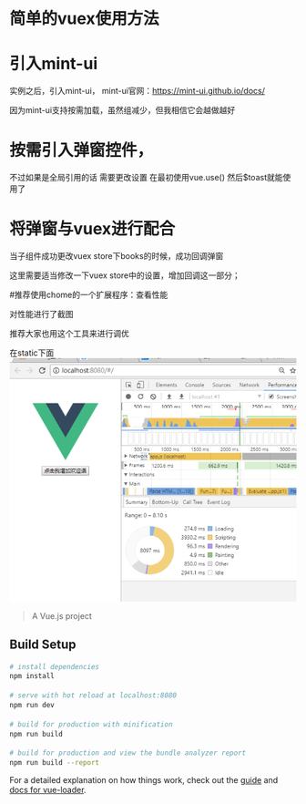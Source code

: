 

# 简单的vuex使用方法



# 引入mint-ui

实例之后，引入mint-ui，
mint-ui官网：https://mint-ui.github.io/docs/


因为mint-ui支持按需加载，虽然组减少，但我相信它会越做越好

# 按需引入弹窗控件，



不过如果是全局引用的话  需要更改设置 在最初使用vue.use() 然后$toast就能使用了


#  将弹窗与vuex进行配合

当子组件成功更改vuex store下books的时候，成功回调弹窗


这里需要适当修改一下vuex store中的设置，增加回调这一部分；



#推荐使用chome的一个扩展程序：查看性能

对性能进行了截图

推荐大家也用这个工具来进行调优

在static下面
![图片链接](https://github.com/yestodorrow/vuex/blob/master/static/time.png)

> A Vue.js project

## Build Setup

``` bash
# install dependencies
npm install

# serve with hot reload at localhost:8080
npm run dev

# build for production with minification
npm run build

# build for production and view the bundle analyzer report
npm run build --report
```

For a detailed explanation on how things work, check out the [guide](http://vuejs-templates.github.io/webpack/) and [docs for vue-loader](http://vuejs.github.io/vue-loader).
